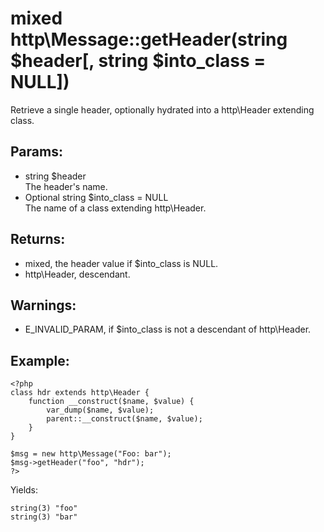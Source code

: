 # mixed http\Message::getHeader(string $header[, string $into_class = NULL])

Retrieve a single header, optionally hydrated into a http\Header extending class.

## Params:

* string $header  
  The header's name.
* Optional string $into_class = NULL  
  The name of a class extending http\Header.

## Returns:

* mixed, the header value if $into_class is NULL.
* http\Header, descendant.

## Warnings:

* E_INVALID_PARAM, if $into_class is not a descendant of http\Header.

## Example:

    <?php
    class hdr extends http\Header {
        function __construct($name, $value) {
            var_dump($name, $value);
            parent::__construct($name, $value);
        }
    }
    
    $msg = new http\Message("Foo: bar");
    $msg->getHeader("foo", "hdr");
    ?>

Yields:

    string(3) "foo"
    string(3) "bar"
